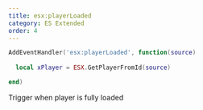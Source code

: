 ```yaml
---
title: esx:playerLoaded
category: ES Extended
order: 4
---
```


```lua
AddEventHandler('esx:playerLoaded', function(source)
  
  local xPlayer = ESX.GetPlayerFromId(source)

end)
```

Trigger when player is fully loaded
